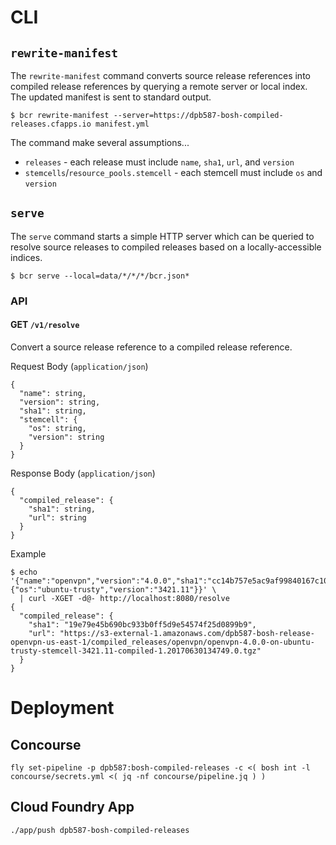 # CLI

## `rewrite-manifest`

The `rewrite-manifest` command converts source release references into compiled release references by querying a remote server or local index. The updated manifest is sent to standard output.

    $ bcr rewrite-manifest --server=https://dpb587-bosh-compiled-releases.cfapps.io manifest.yml

The command make several assumptions...

 * `releases` - each release must include `name`, `sha1`, `url`, and `version`
 * `stemcells`/`resource_pools.stemcell` - each stemcell must include `os` and `version`


## `serve`

The `serve` command starts a simple HTTP server which can be queried to resolve source releases to compiled releases based on a locally-accessible indices.

    $ bcr serve --local=data/*/*/*/bcr.json*


### API


#### GET `/v1/resolve`

Convert a source release reference to a compiled release reference.

Request Body (`application/json`)

    {
      "name": string,
      "version": string,
      "sha1": string,
      "stemcell": {
        "os": string,
        "version": string
      }
    }

Response Body (`application/json`)

    {
      "compiled_release": {
        "sha1": string,
        "url": string
      }
    }

Example

    $ echo '{"name":"openvpn","version":"4.0.0","sha1":"cc14b757e5ac9af99840167c10114845b51da41d","stemcell":{"os":"ubuntu-trusty","version":"3421.11"}}' \
      | curl -XGET -d@- http://localhost:8080/resolve
    {
      "compiled_release": {
        "sha1": "19e79e45b690bc933b0ff5d9e54574f25d0899b9",
        "url": "https://s3-external-1.amazonaws.com/dpb587-bosh-release-openvpn-us-east-1/compiled_releases/openvpn/openvpn-4.0.0-on-ubuntu-trusty-stemcell-3421.11-compiled-1.20170630134749.0.tgz"
      }
    }


# Deployment

## Concourse

    fly set-pipeline -p dpb587:bosh-compiled-releases -c <( bosh int -l concourse/secrets.yml <( jq -nf concourse/pipeline.jq ) )


## Cloud Foundry App

    ./app/push dpb587-bosh-compiled-releases
